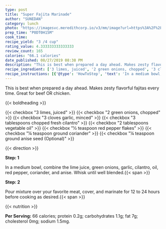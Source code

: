 ```yaml
---
type: post
title: "Super Fajita Marinade"
author: "SUNEDAN"
category: lunch
photo: "https://imagesvc.meredithcorp.io/v3/mm/image?url=https%3A%2F%2Fimages.media-allrecipes.com%2Fuserphotos%2F3872449.jpg"
prep_time: "P0DT0H15M"
cook_time: 
recipe_yield: "3 /4 cup"
rating_value: 4.333333333333333
review_count: 165
calories: "66.1 calories"
date_published: 08/27/2019 08:38 PM
description: "This is best when prepared a day ahead. Makes zesty flavorful fajitas every time. Great for beef OR chicken."
recipe_ingredient: ['3 limes, juiced', '2 green onions, chopped', '3 cloves garlic, minced', '3 tablespoons chopped fresh cilantro', '2 tablespoons vegetable oil', '½ teaspoon red pepper flakes', '¼ teaspoon ground coriander', '¼ teaspoon ground anise seed']
recipe_instructions: [{'@type': 'HowToStep', 'text': 'In a medium bowl, combine the lime juice, green onions, garlic, cilantro, oil, red pepper, coriander, and anise. Whisk until well blended.\n'}, {'@type': 'HowToStep', 'text': 'Pour mixture over your favorite meat, cover, and marinate for 12 to 24 hours before cooking as desired.\n'}]
---
```


This is best when prepared a day ahead. Makes zesty flavorful fajitas every time. Great for beef OR chicken. 

{{< boldheading >}}

{{< checkbox "3  limes, juiced" >}}
{{< checkbox "2  green onions, chopped" >}}
{{< checkbox "3 cloves garlic, minced" >}}
{{< checkbox "3 tablespoons chopped fresh cilantro" >}}
{{< checkbox "2 tablespoons vegetable oil" >}}
{{< checkbox "½ teaspoon red pepper flakes" >}}
{{< checkbox "¼ teaspoon ground coriander" >}}
{{< checkbox "¼ teaspoon ground anise seed  (Optional)" >}}


{{< direction >}}

**Step: 1**

In a medium bowl, combine the lime juice, green onions, garlic, cilantro, oil, red pepper, coriander, and anise. Whisk until well blended.{{< span >}}

**Step: 2**

Pour mixture over your favorite meat, cover, and marinate for 12 to 24 hours before cooking as desired.{{< span >}}

{{< nutrition >}}

**Per Serving:** 66 calories; protein 0.2g; carbohydrates 1.1g; fat 7g; cholesterol 0mg; sodium 1.5mg.